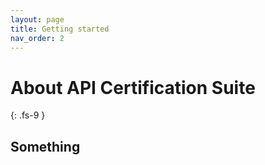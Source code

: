 ```yaml
---
layout: page
title: Getting started
nav_order: 2
---
```


# About API Certification Suite
{: .fs-9 }

## Something 
